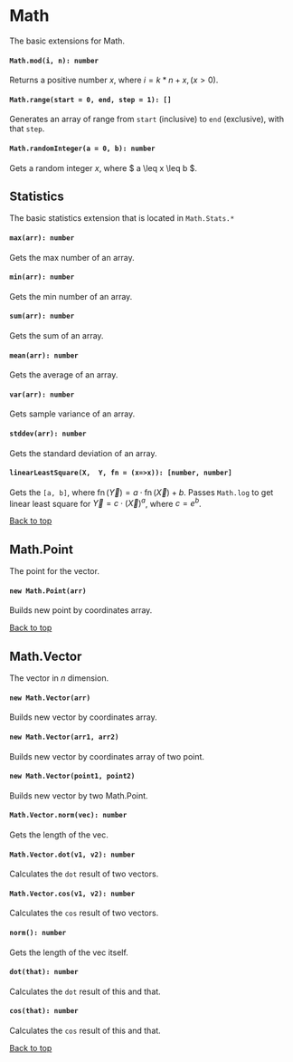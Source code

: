<a name="math"></a>
# Math
The basic extensions for Math.

#### `Math.mod(i, n): number`
Returns a positive number $x$, where $i = k * n + x, (x > 0)$.
#### `Math.range(start = 0, end, step = 1): []`
Generates an array of range from `start` (inclusive) to `end` (exclusive), with that `step`.
#### `Math.randomInteger(a = 0, b): number`
Gets a random integer $x$, where $ a \leq x \leq b $.
 
<a name="math-stats"></a>
## Statistics
The basic statistics extension that is located in `Math.Stats.*`

#### `max(arr): number`
Gets the max number of an array.
#### `min(arr): number`
Gets the min number of an array.
#### `sum(arr): number`
Gets the sum of an array.
#### `mean(arr): number`
Gets the average of an array.
#### `var(arr): number`
Gets sample variance of an array.
#### `stddev(arr): number`
Gets the standard deviation of an array.
#### `linearLeastSquare(X,  Y, fn = (x=>x)): [number, number]`
Gets the `[a, b]`, where $\operatorname{fn}(\vec{Y}) = a \cdot \operatorname{fn}(\vec{X}) + b$. Passes `Math.log` to get linear least square for $\vec{Y} = c \cdot (\vec{X})^a$, where $c = e^b$.

[Back to top](#math)

<a name="math-point"></a>
## Math.Point
The point for the vector.

#### `new Math.Point(arr)`
Builds new point by coordinates array.

[Back to top](#math)

<a name="math-vector"></a>
## Math.Vector
The vector in $n$ dimension.

#### `new Math.Vector(arr)`
Builds new vector by coordinates array.
#### `new Math.Vector(arr1, arr2)`
Builds new vector by coordinates array of two point.
#### `new Math.Vector(point1, point2)`
Builds new vector by two Math.Point.

#### `Math.Vector.norm(vec): number`
Gets the length of the vec.
#### `Math.Vector.dot(v1, v2): number`
Calculates the `dot` result of two vectors.
#### `Math.Vector.cos(v1, v2): number`
Calculates the `cos` result of two vectors.

#### `norm(): number`
Gets the length of the vec itself.
#### `dot(that): number`
Calculates the `dot` result of this and that.
#### `cos(that): number`
Calculates the `cos` result of this and that.

[Back to top](#math)
